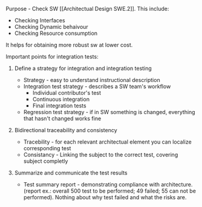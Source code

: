 Purpose - Check SW [[Architectual Design SWE.2]]. This include:
- Checking Interfaces
- Checking Dynamic behaivour
- Checking Resource consumption

It helps for obtaining more robust sw at lower cost.

Important points for integration tests:
1) Define a strategy for integration and integration testing
	- Strategy - easy to understand instructional description
	- Integration test strategy - describes a SW team's workflow
		- Individual contributor's test
		- Continuous integration
		- Final integration tests
	- Regression test strategy - if in SW something is changed, everything that hasn't changed works fine

2) Bidirectional traceability and consistency
	- Tracebility - for each relevant architectual element you can localize corresponding test
	- Consistancy - Linking the subject to the correct test, covering subject completly

3) Summarize and communicate the test results
	- Test summary report - demonstrating compliance with architecture. (report ex.: overall 500 test to be performed; 49 failed; 55 can not be performed). Nothing about why test failed and what the risks are.